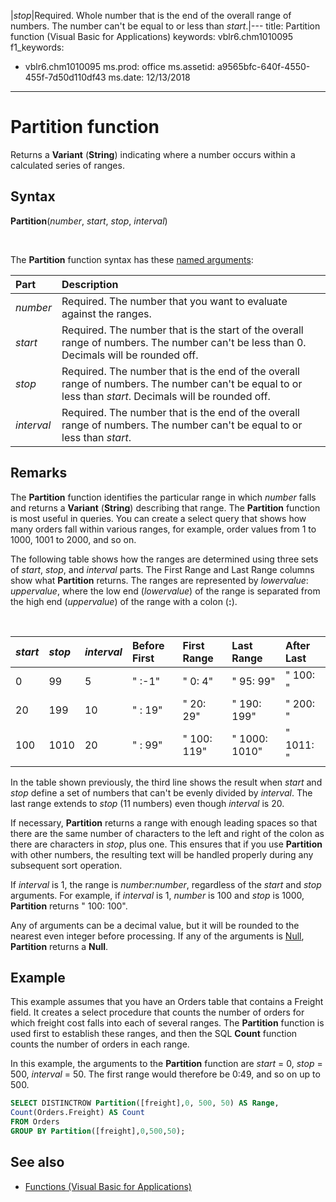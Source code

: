 
|_stop_|Required. Whole number that is the end of the overall range of numbers. The number can't be equal to or less than _start_.|---
title: Partition function (Visual Basic for Applications)
keywords: vblr6.chm1010095
f1_keywords:
- vblr6.chm1010095
ms.prod: office
ms.assetid: a9565bfc-640f-4550-455f-7d50d110df43
ms.date: 12/13/2018
---


# Partition function

Returns a **Variant** (**String**) indicating where a number occurs within a calculated series of ranges.

## Syntax

**Partition**(_number_, _start_, _stop_, _interval_)

<br/>

The **Partition** function syntax has these [named arguments](../../Glossary/vbe-glossary.md#named-argument):

|Part|Description|
|:-----|:-----|
|_number_|Required. The number that you want to evaluate against the ranges.|
|_start_|Required. The number that is the start of the overall range of numbers. The number can't be less than 0. Decimals will be rounded off.|
|_stop_|Required. The number that is the end of the overall range of numbers. The number can't be equal to or less than _start_. Decimals will be rounded off.|
|_interval_|Required. The number that is the end of the overall range of numbers. The number can't be equal to or less than _start_.|

## Remarks

The **Partition** function identifies the particular range in which _number_ falls and returns a **Variant** (**String**) describing that range. The **Partition** function is most useful in queries. You can create a select query that shows how many orders fall within various ranges, for example, order values from 1 to 1000, 1001 to 2000, and so on.

The following table shows how the ranges are determined using three sets of _start_, _stop_, and _interval_ parts. The First Range and Last Range columns show what **Partition** returns. The ranges are represented by _lowervalue_: _uppervalue_, where the low end (_lowervalue_) of the range is separated from the high end (_uppervalue_) of the range with a colon (**:**).

<br/>

|_start_|_stop_|_interval_|Before First|First Range|Last Range|After Last|
|:-----|:-----|:-----|:-----|:-----|:-----|:-----|
|0|99|5|" :-1"|" 0: 4"|" 95: 99"|" 100: "|
|20|199|10|" : 19"|" 20: 29"|" 190: 199"|" 200: "|
|100|1010|20|" : 99"|" 100: 119"|" 1000: 1010"|" 1011: "|

In the table shown previously, the third line shows the result when _start_ and _stop_ define a set of numbers that can't be evenly divided by _interval_. The last range extends to _stop_ (11 numbers) even though _interval_ is 20.

If necessary, **Partition** returns a range with enough leading spaces so that there are the same number of characters to the left and right of the colon as there are characters in _stop_, plus one. This ensures that if you use **Partition** with other numbers, the resulting text will be handled properly during any subsequent sort operation.

If _interval_ is 1, the range is _number:number_, regardless of the _start_ and _stop_ arguments. For example, if _interval_ is 1, _number_ is 100 and _stop_ is 1000, **Partition** returns " 100: 100".

Any of arguments can be a decimal value, but it will be rounded to the nearest even integer before processing.
If any of the arguments is [Null](../../Glossary/vbe-glossary.md#null), **Partition** returns a **Null**.

## Example

This example assumes that you have an Orders table that contains a Freight field. It creates a select procedure that counts the number of orders for which freight cost falls into each of several ranges. The **Partition** function is used first to establish these ranges, and then the SQL **Count** function counts the number of orders in each range. 

In this example, the arguments to the **Partition** function are _start_ = 0, _stop_ = 500, _interval_ = 50. The first range would therefore be 0:49, and so on up to 500.

```sql
SELECT DISTINCTROW Partition([freight],0, 500, 50) AS Range,
Count(Orders.Freight) AS Count
FROM Orders
GROUP BY Partition([freight],0,500,50);
```

## See also

- [Functions (Visual Basic for Applications)](../functions-visual-basic-for-applications.md)
